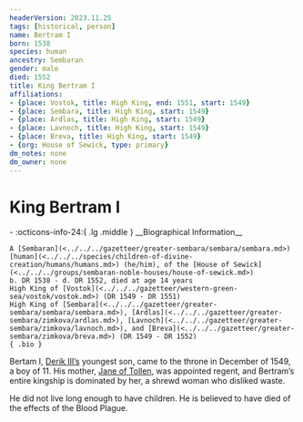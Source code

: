 ```yaml
---
headerVersion: 2023.11.25
tags: [historical, person]
name: Bertram I
born: 1538
species: human
ancestry: Sembaran
gender: male
died: 1552
title: King Bertram I
affiliations:
- {place: Vostok, title: High King, end: 1551, start: 1549}
- {place: Sembara, title: High King, start: 1549}
- {place: Ardlas, title: High King, start: 1549}
- {place: Lavnoch, title: High King, start: 1549}
- {place: Breva, title: High King, start: 1549}
- {org: House of Sewick, type: primary}
dm_notes: none
dm_owner: none
---
```

# King Bertram I
<div class="grid cards ext-narrow-margin ext-one-column" markdown>
- :octicons-info-24:{ .lg .middle } __Biographical Information__

    A [Sembaran](<../../../gazetteer/greater-sembara/sembara/sembara.md>) [human](<../../../species/children-of-divine-creation/humans/humans.md>) (he/him), of the [House of Sewick](<../../../groups/sembaran-noble-houses/house-of-sewick.md>)  
    b. DR 1538 - d. DR 1552, died at age 14 years  
    High King of [Vostok](<../../../gazetteer/western-green-sea/vostok/vostok.md>) (DR 1549 - DR 1551)  
    High King of [Sembara](<../../../gazetteer/greater-sembara/sembara/sembara.md>), [Ardlas](<../../../gazetteer/greater-sembara/zimkova/ardlas.md>), [Lavnoch](<../../../gazetteer/greater-sembara/zimkova/lavnoch.md>), and [Breva](<../../../gazetteer/greater-sembara/zimkova/breva.md>) (DR 1549 - DR 1552)  
    { .bio }

</div>


Bertam I, [Derik III’s](<./derik-iii.md>) youngest son, came to the throne in December of 1549, a boy of 11. His mother, [Jane of Tollen](<./jane-of-tollen.md>), was appointed regent, and Bertram’s entire kingship is dominated by her, a shrewd woman who disliked waste.

He did not live long enough to have children. He is believed to have died of the effects of the Blood Plague.
